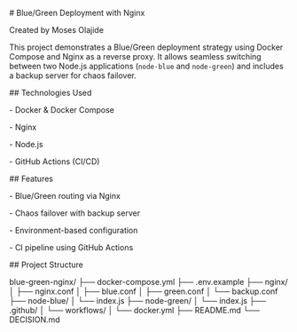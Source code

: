 \# Blue/Green Deployment with Nginx



Created by Moses Olajide



This project demonstrates a Blue/Green deployment strategy using Docker Compose and Nginx as a reverse proxy. It allows seamless switching between two Node.js applications (`node-blue` and `node-green`) and includes a backup server for chaos failover.



\## Technologies Used

\- Docker \& Docker Compose

\- Nginx

\- Node.js

\- GitHub Actions (CI/CD)



\## Features

\- Blue/Green routing via Nginx

\- Chaos failover with backup server

\- Environment-based configuration

\- CI pipeline using GitHub Actions



\## Project Structure

blue-green-nginx/ ├── docker-compose.yml ├── .env.example ├── nginx/ │   ├── nginx.conf │   ├── blue.conf │   ├── green.conf │   └── backup.conf ├── node-blue/ │   └── index.js ├── node-green/ │   └── index.js ├── .github/ │   └── workflows/ │       └── docker.yml ├── README.md └── DECISION.md



